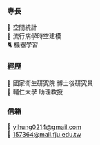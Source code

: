 ### 專長
:lion: 空間統計 \
:tiger2: 流行病學時空建模 \
:cat2: 機器學習

### 經歷
:ant: 國家衛生研究院 博士後研究員 \
:ant: 輔仁大學 助理教授

### 信箱
:ant: yihung0214@gmail.com \
:ant: 157364@mail.fju.edu.tw
